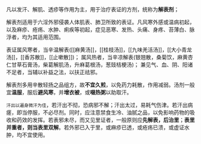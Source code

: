 凡以发汗、解肌、透疹等作用为主，用于治疗表证的方剂，统称为**解表剂**；

解表剂适用于六淫外邪侵袭人体肌表、肺卫所致的表证。凡风寒外感或温病初起，以及麻疹、疮疡、水肿、痢疾等初起，症见恶寒、发热、头痛、身疼、苔薄白、脉浮者，均为其适用范围。

表证属风寒者，当辛温解表([[麻黄汤]]，[[桂枝汤]]，[[九味羌活汤]]，[[大小青龙汤]]，[[香苏散]]，[[止嗽散]])；
属风热者，当辛凉解表(银翘散，桑菊饮，麻黄杏仁甘草石膏汤，柴葛解肌汤，升麻葛根汤，葱豉桔梗汤)；
兼见气、血、阴、阳诸不足者，当辅以补益之法，以扶正祛邪。

解表剂多用辛散轻扬之品组方，故**不宜久煎**，以免药力耗散，作用减弱。汤剂一般宜**温服**，服后**避风寒**，并**增衣被**，或**啜热粥**以助取汗。

`汗出以遍身微汗为佳`，若汗出不彻，恐病邪不解；汗出太过，易耗气伤津。若汗出病瘥，即当停服，不必尽剂。同时，应注意禁食生冷、油腻之品，以免影响药物的吸收和药效的发挥。若表邪未尽，而又见里证者，一般原则应**先解表，后治里**；**表里并重者，则当表里双解**。若外邪已入于里，或麻疹已透，或疮疡已溃，或虚证水肿，均不宜使用。